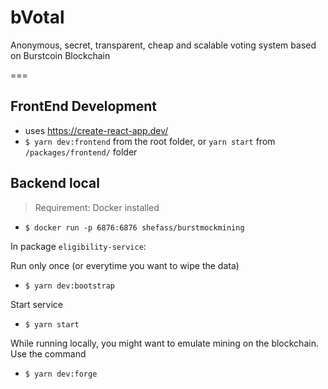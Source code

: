 # bVotal
Anonymous, secret, transparent, cheap and scalable voting system based on Burstcoin Blockchain

===

## FrontEnd Development
* uses https://create-react-app.dev/
* `$ yarn dev:frontend` from the root folder, or `yarn start` from `/packages/frontend/` folder

## Backend local

> Requirement: Docker installed

* `$ docker run -p 6876:6876 shefass/burstmockmining`

In package `eligibility-service`:

Run only once (or everytime you want to wipe the data)
* `$ yarn dev:bootstrap`

Start service
* `$ yarn start`

While running locally, you might want to emulate mining on the blockchain.
Use the command 
* `$ yarn dev:forge`
